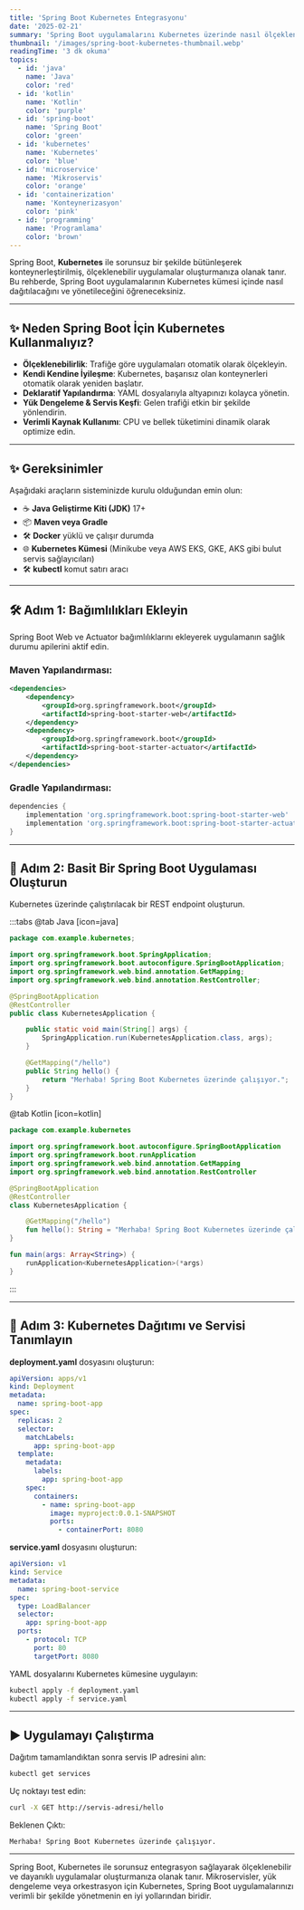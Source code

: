 ```yaml
---
title: 'Spring Boot Kubernetes Entegrasyonu'
date: '2025-02-21'
summary: 'Spring Boot uygulamalarını Kubernetes üzerinde nasıl ölçeklenebilir ve konteyner tabanlı olarak dağıtabileceğinizi öğrenin.'
thumbnail: '/images/spring-boot-kubernetes-thumbnail.webp'
readingTime: '3 dk okuma'
topics:
  - id: 'java'
    name: 'Java'
    color: 'red'
  - id: 'kotlin'
    name: 'Kotlin'
    color: 'purple'
  - id: 'spring-boot'
    name: 'Spring Boot'
    color: 'green'
  - id: 'kubernetes'
    name: 'Kubernetes'
    color: 'blue'
  - id: 'microservice'
    name: 'Mikroservis'
    color: 'orange'
  - id: 'containerization'
    name: 'Konteynerizasyon'
    color: 'pink'
  - id: 'programming'
    name: 'Programlama'
    color: 'brown'
---
```


Spring Boot, **Kubernetes** ile sorunsuz bir şekilde bütünleşerek konteynerleştirilmiş, ölçeklenebilir uygulamalar oluşturmanıza olanak tanır. Bu rehberde, Spring Boot uygulamalarının Kubernetes kümesi içinde nasıl dağıtılacağını ve yönetileceğini öğreneceksiniz.

---

## ✨ Neden Spring Boot İçin Kubernetes Kullanmalıyız?

- **Ölçeklenebilirlik**: Trafiğe göre uygulamaları otomatik olarak ölçekleyin.
- **Kendi Kendine İyileşme**: Kubernetes, başarısız olan konteynerleri otomatik olarak yeniden başlatır.
- **Deklaratif Yapılandırma**: YAML dosyalarıyla altyapınızı kolayca yönetin.
- **Yük Dengeleme & Servis Keşfi**: Gelen trafiği etkin bir şekilde yönlendirin.
- **Verimli Kaynak Kullanımı**: CPU ve bellek tüketimini dinamik olarak optimize edin.

---

## ✨ Gereksinimler

Aşağıdaki araçların sisteminizde kurulu olduğundan emin olun:

- ☕ **Java Geliştirme Kiti (JDK)** 17+
- 📦 **Maven veya Gradle**
- 🛠 **Docker** yüklü ve çalışır durumda
- 🌐 **Kubernetes Kümesi** (Minikube veya AWS EKS, GKE, AKS gibi bulut servis sağlayıcıları)
- 🛠 **kubectl** komut satırı aracı

---

## 🛠 Adım 1: Bağımlılıkları Ekleyin

Spring Boot Web ve Actuator bağımlılıklarını ekleyerek uygulamanın sağlık durumu apilerini aktif edin.

### Maven Yapılandırması:

```xml
<dependencies>
    <dependency>
        <groupId>org.springframework.boot</groupId>
        <artifactId>spring-boot-starter-web</artifactId>
    </dependency>
    <dependency>
        <groupId>org.springframework.boot</groupId>
        <artifactId>spring-boot-starter-actuator</artifactId>
    </dependency>
</dependencies>
```

### Gradle Yapılandırması:

```groovy
dependencies {
    implementation 'org.springframework.boot:spring-boot-starter-web'
    implementation 'org.springframework.boot:spring-boot-starter-actuator'
}
```

---

## 📖 Adım 2: Basit Bir Spring Boot Uygulaması Oluşturun

Kubernetes üzerinde çalıştırılacak bir REST endpoint oluşturun.

:::tabs
@tab Java [icon=java]

```java
package com.example.kubernetes;

import org.springframework.boot.SpringApplication;
import org.springframework.boot.autoconfigure.SpringBootApplication;
import org.springframework.web.bind.annotation.GetMapping;
import org.springframework.web.bind.annotation.RestController;

@SpringBootApplication
@RestController
public class KubernetesApplication {

    public static void main(String[] args) {
        SpringApplication.run(KubernetesApplication.class, args);
    }

    @GetMapping("/hello")
    public String hello() {
        return "Merhaba! Spring Boot Kubernetes üzerinde çalışıyor.";
    }
}
```

@tab Kotlin [icon=kotlin]

```kotlin
package com.example.kubernetes

import org.springframework.boot.autoconfigure.SpringBootApplication
import org.springframework.boot.runApplication
import org.springframework.web.bind.annotation.GetMapping
import org.springframework.web.bind.annotation.RestController

@SpringBootApplication
@RestController
class KubernetesApplication {

    @GetMapping("/hello")
    fun hello(): String = "Merhaba! Spring Boot Kubernetes üzerinde çalışıyor."
}

fun main(args: Array<String>) {
    runApplication<KubernetesApplication>(*args)
}
```

:::

---

## 💪 Adım 3: Kubernetes Dağıtımı ve Servisi Tanımlayın

**deployment.yaml** dosyasını oluşturun:

```yaml
apiVersion: apps/v1
kind: Deployment
metadata:
  name: spring-boot-app
spec:
  replicas: 2
  selector:
    matchLabels:
      app: spring-boot-app
  template:
    metadata:
      labels:
        app: spring-boot-app
    spec:
      containers:
        - name: spring-boot-app
          image: myproject:0.0.1-SNAPSHOT
          ports:
            - containerPort: 8080
```

**service.yaml** dosyasını oluşturun:

```yaml
apiVersion: v1
kind: Service
metadata:
  name: spring-boot-service
spec:
  type: LoadBalancer
  selector:
    app: spring-boot-app
  ports:
    - protocol: TCP
      port: 80
      targetPort: 8080
```

YAML dosyalarını Kubernetes kümesine uygulayın:

```bash
kubectl apply -f deployment.yaml
kubectl apply -f service.yaml
```

---

## ▶️ Uygulamayı Çalıştırma

Dağıtım tamamlandıktan sonra servis IP adresini alın:

```bash
kubectl get services
```

Uç noktayı test edin:

```bash
curl -X GET http://servis-adresi/hello
```

Beklenen Çıktı:

```plaintext
Merhaba! Spring Boot Kubernetes üzerinde çalışıyor.
```

---

Spring Boot, Kubernetes ile sorunsuz entegrasyon sağlayarak ölçeklenebilir ve dayanıklı uygulamalar oluşturmanıza olanak tanır. Mikroservisler, yük dengeleme veya orkestrasyon için Kubernetes, Spring Boot uygulamalarınızı verimli bir şekilde yönetmenin en iyi yollarından biridir.
